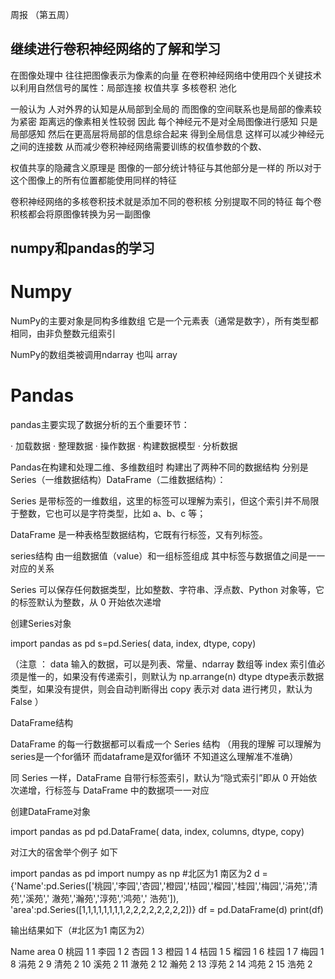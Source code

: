 周报 （第五周）


##  继续进行卷积神经网络的了解和学习


在图像处理中 往往把图像表示为像素的向量  在卷积神经网络中使用四个关键技术以利用自然信号的属性：局部连接 权值共享 多核卷积 池化

一般认为 人对外界的认知是从局部到全局的 而图像的空间联系也是局部的像素较为紧密 距离远的像素相关性较弱 因此 每个神经元不是对全局图像进行感知 只是局部感知 然后在更高层将局部的信息综合起来 得到全局信息 这样可以减少神经元之间的连接数 从而减少卷积神经网络需要训练的权值参数的个数、


权值共享的隐藏含义原理是 图像的一部分统计特征与其他部分是一样的  所以对于这个图像上的所有位置都能使用同样的特征

卷积神经网络的多核卷积技术就是添加不同的卷积核 分别提取不同的特征 每个卷积核都会将原图像转换为另一副图像




## numpy和pandas的学习


#  Numpy
NumPy的主要对象是同构多维数组  它是一个元素表（通常是数字），所有类型都相同，由非负整数元组索引

NumPy的数组类被调用ndarray 也叫  array


#  Pandas
 pandas主要实现了数据分析的五个重要环节：

·  加载数据
·  整理数据
·  操作数据
·  构建数据模型
·  分析数据


Pandas在构建和处理二维、多维数组时 构建出了两种不同的数据结构 分别是 Series（一维数据结构）DataFrame（二维数据结构）：


  Series 是带标签的一维数组，这里的标签可以理解为索引，但这个索引并不局限于整数，它也可以是字符类型，比如 a、b、c 等；

DataFrame 是一种表格型数据结构，它既有行标签，又有列标签。


series结构 由一组数据值（value）和一组标签组成  其中标签与数据值之间是一一对应的关系 

Series 可以保存任何数据类型，比如整数、字符串、浮点数、Python 对象等，它的标签默认为整数，从 0 开始依次递增

创建Series对象  

  import pandas as pd
 s=pd.Series( data, index, dtype, copy)

（注意 ：
       data	输入的数据，可以是列表、常量、ndarray 数组等
       index	索引值必须是惟一的，如果没有传递索引，则默认为 np.arrange(n)
       dtype	dtype表示数据类型，如果没有提供，则会自动判断得出
       copy	表示对 data 进行拷贝，默认为 False ）





DataFrame结构

DataFrame 的每一行数据都可以看成一个 Series 结构
（用我的理解 可以理解为 series是一个for循环 而dataframe是双for循环 不知道这么理解准不准确）


同 Series 一样，DataFrame 自带行标签索引，默认为“隐式索引”即从 0 开始依次递增，行标签与 DataFrame 中的数据项一一对应


创建DataFrame对象

import pandas as pd
pd.DataFrame( data, index, columns, dtype, copy)


对江大的宿舍举个例子 如下

import pandas as pd
import numpy as np
#北区为1 南区为2
d = {'Name':pd.Series(['桃园','李园','杏园','橙园','桔园','榴园','桂园','梅园','涓苑','清苑','溪苑',' 澈苑','瀚苑','淳苑','鸿苑',' 浩苑']),
    'area':pd.Series([1,1,1,1,1,1,1,1,2,2,2,2,2,2,2,2])}
df = pd.DataFrame(d)
print(df)



输出结果如下（#北区为1 南区为2）

   Name  area
0    桃园     1
1    李园     1
2    杏园     1
3    橙园     1
4    桔园     1
5    榴园     1
6    桂园     1
7    梅园     1
8    涓苑     2
9    清苑     2
10   溪苑     2
11   澈苑     2
12   瀚苑     2
13   淳苑     2
14   鸿苑     2
15   浩苑     2
 